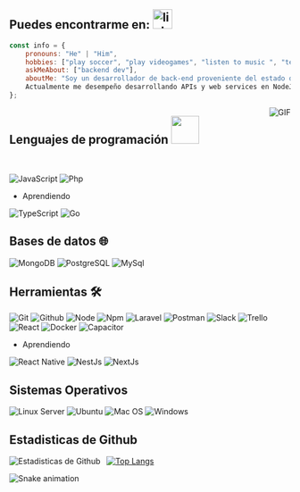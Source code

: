 ## Puedes encontrarme en: [<img src="http://pngimg.com/uploads/linkedIn/linkedIn_PNG38.png" alt="linkedIn logo" width="35">](https://www.linkedin.com/in/jesús-antonio-garcía-zurita-85b3941a9) 

```javascript
const info = {
    pronouns: "He" | "Him",
    hobbies: ["play soccer", "play videogames", "listen to music ", "technology", "drive motorcycles", to travel],
    askMeAbout: ["backend dev"],
    aboutMe: "Soy un desarrollador de back-end proveniente del estado de Guanajuato(México). 
    Actualmente me desempeño desarrollando APIs y web services en NodeJS.",
};
```

<img align="right" alt="GIF" src="https://media.giphy.com/media/836HiJc7pgzy8iNXCn/giphy.gif" />

## Lenguajes de programación <img src="https://media.giphy.com/media/VgCDAzcKvsR6OM0uWg/giphy.gif" width="50"> 

<br />

![JavaScript](https://img.shields.io/badge/-JavaScript-000000?style=flat&logo=javascript) 
![Php](https://img.shields.io/badge/-Php-000000?style=flat&logo=php) 


- Aprendiendo

![TypeScript](https://img.shields.io/badge/-TypeScript-000000?style=flat&logo=typescript) 
![Go](https://img.shields.io/badge/-GoLand-000000?style=flat&logo=go) 

## Bases de datos 🌐

![MongoDB](https://img.shields.io/badge/-MongoDB-000000?style=flat&logo=mongodb)
![PostgreSQL](https://img.shields.io/badge/-PostgreSQL-000000?style=flat&logo=postgresql)
![MySql](https://img.shields.io/badge/-SQL-000000?style=flat&logo=mysql)

## Herramientas 🛠️

![Git](https://img.shields.io/badge/-Git-000000?style=flat&logo=git) 
![Github](https://img.shields.io/badge/-Github-000000?style=flat&logo=github) 
![Node](https://img.shields.io/badge/-Node-000000?style=flat&logo=node.js) 
![Npm](https://img.shields.io/badge/-Npm-000000?style=flat&logo=npm) 
![Laravel](https://img.shields.io/badge/-Laravel-000000?style=flat&logo=laravel) 
![Postman](https://img.shields.io/badge/-Postman-000000?style=flat&logo=postman) 
![Slack](https://img.shields.io/badge/-Slack-000000?style=flat&logo=slack) 
![Trello](https://img.shields.io/badge/-Trello-000000?style=flat&logo=trello) 
![React](https://img.shields.io/badge/-React-000000?style=flat&logo=react) 
![Docker](https://img.shields.io/badge/-Docker-000000?style=flat&logo=docker) 
![Capacitor](https://img.shields.io/badge/-Capacitor-000000?style=flat&logo=capacitor) 

- Aprendiendo

![React Native](https://img.shields.io/badge/-React%20native-000000?style=flat&logo=react) 
![NestJs](https://img.shields.io/badge/-NestJs-000000?style=flat&logo=nestjs) 
![NextJs](https://img.shields.io/badge/-NextJs-000000?style=flat&logo=nextjs) 

## Sistemas Operativos

![Linux Server](https://img.shields.io/badge/-LinuxServer-000000?style=flat&logo=linux) 
![Ubuntu](https://img.shields.io/badge/-Ubuntu-000000?style=flat&logo=ubuntu) 
![Mac OS](https://img.shields.io/badge/-MacOS-000000?style=flat&logo=macos) 
![Windows](https://img.shields.io/badge/-Windows-000000?style=flat&logo=windows) 

## Estadisticas de Github

<img align="left" alt="Estadisticas de Github" src="https://github-readme-stats.vercel.app/api?username=jesusGZ" />    &nbsp;
[![Top Langs](https://github-readme-stats.vercel.app/api/top-langs/?username=jesusGZ)](https://github.com/anuraghazra/github-readme-stats) 

<div> 
  <!-- 
-->
  
 
 ![Snake animation](https://github.com/jesusGZ/pedrohti/blob/output/github-contribution-grid-snake.svg)
</div>
